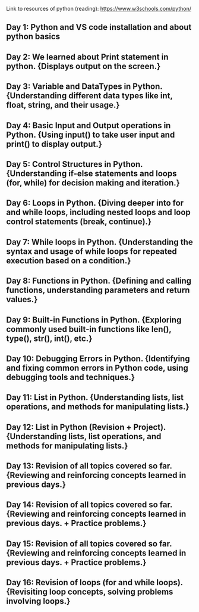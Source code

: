Link to resources of python (reading): https://www.w3schools.com/python/

## Day 1: Python and VS code installation and about python basics

## Day 2: We learned about Print statement in python. {Displays output on the screen.}

## Day 3: Variable and DataTypes in Python. {Understanding different data types like int, float, string, and their usage.}

## Day 4: Basic Input and Output operations in Python. {Using input() to take user input and print() to display output.}

## Day 5: Control Structures in Python. {Understanding if-else statements and loops (for, while) for decision making and iteration.}

## Day 6: Loops in Python. {Diving deeper into for and while loops, including nested loops and loop control statements (break, continue).}

## Day 7: While loops in Python. {Understanding the syntax and usage of while loops for repeated execution based on a condition.}

## Day 8: Functions in Python. {Defining and calling functions, understanding parameters and return values.}

## Day 9: Built-in Functions in Python. {Exploring commonly used built-in functions like len(), type(), str(), int(), etc.}

## Day 10: Debugging Errors in Python. {Identifying and fixing common errors in Python code, using debugging tools and techniques.}

## Day 11: List in Python. {Understanding lists, list operations, and methods for manipulating lists.}

## Day 12: List in Python (Revision + Project). {Understanding lists, list operations, and methods for manipulating lists.}

## Day 13: Revision of all topics covered so far. {Reviewing and reinforcing concepts learned in previous days.}

## Day 14: Revision of all topics covered so far. {Reviewing and reinforcing concepts learned in previous days. + Practice problems.}

## Day 15: Revision of all topics covered so far. {Reviewing and reinforcing concepts learned in previous days. + Practice problems.}

## Day 16: Revision of loops (for and while loops). {Revisiting loop concepts, solving problems involving loops.}